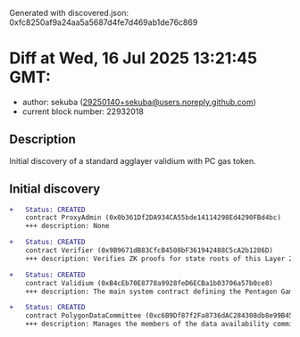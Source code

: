 Generated with discovered.json: 0xfc8250af9a24aa5a5687d4fe7d469ab1de76c869

# Diff at Wed, 16 Jul 2025 13:21:45 GMT:

- author: sekuba (<29250140+sekuba@users.noreply.github.com>)
- current block number: 22932018

## Description

Initial discovery of a standard agglayer validium with PC gas token. 

## Initial discovery

```diff
+   Status: CREATED
    contract ProxyAdmin (0x0b361Df2DA934CA55bde14114298Ed4290FBd4bc)
    +++ description: None
```

```diff
+   Status: CREATED
    contract Verifier (0x9B9671dB83CfcB4508bF361942488C5cA2b1286D)
    +++ description: Verifies ZK proofs for state roots of this Layer 2 via the PolygonRollupManager.
```

```diff
+   Status: CREATED
    contract Validium (0xB4cEb70E8778a9928feD6ECBa1b03706a57b0ce8)
    +++ description: The main system contract defining the Pentagon Games Layer 2 logic. Entry point for sequencing batches.
```

```diff
+   Status: CREATED
    contract PolygonDataCommittee (0xc6B9Df87f2Fa8736dAC284308db8e99B45502647)
    +++ description: Manages the members of the data availability committee (DAC) and the threshold for accepting commitments from them (Currently 1/1).
```
